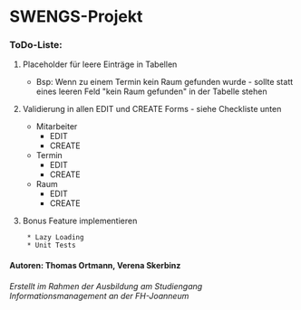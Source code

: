 # SWENGS-Projekt
### ToDo-Liste:
1. Placeholder für leere Einträge in Tabellen 
    * Bsp: Wenn zu einem Termin kein Raum gefunden wurde - sollte statt
    eines leeren Feld "kein Raum gefunden" in der Tabelle stehen
2. Validierung in allen EDIT und CREATE Forms - siehe Checkliste unten
    * Mitarbeiter
        * EDIT
        * CREATE
    * Termin
        * EDIT
        * CREATE
    * Raum
        * EDIT
        * CREATE
3. Bonus Feature implementieren
        
        * Lazy Loading        
        * Unit Tests

    
    
#### Autoren: Thomas Ortmann, Verena Skerbinz
###### Erstellt im Rahmen der Ausbildung am Studiengang Informationsmanagement an der FH-Joanneum


